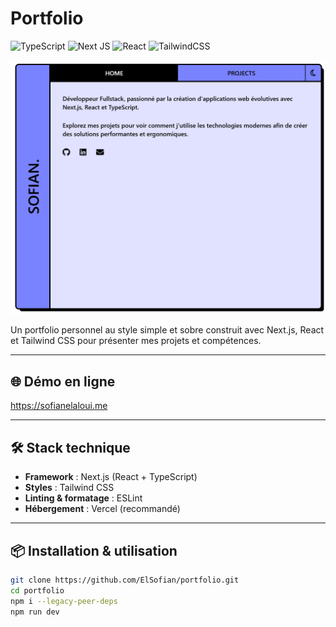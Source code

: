 # Portfolio

![TypeScript](https://img.shields.io/badge/typescript-%23007ACC.svg?style=for-the-badge&logo=typescript&logoColor=white)
![Next JS](https://img.shields.io/badge/Next-black?style=for-the-badge&logo=next.js&logoColor=white)
![React](https://img.shields.io/badge/react-%2320232a.svg?style=for-the-badge&logo=react&logoColor=%2361DAFB)
![TailwindCSS](https://img.shields.io/badge/tailwindcss-%2338B2AC.svg?style=for-the-badge&logo=tailwind-css&logoColor=white)

![Aperçu du Portfolio](./public/portfolio.png)

Un portfolio personnel au style simple et sobre construit avec Next.js, React et Tailwind CSS pour présenter mes projets et compétences.

---

## 🌐 Démo en ligne

https://sofianelaloui.me

---

## 🛠️ Stack technique

- **Framework** : Next.js (React + TypeScript)  
- **Styles** : Tailwind CSS
- **Linting & formatage** : ESLint 
- **Hébergement** : Vercel (recommandé)  

---

## 📦 Installation & utilisation
 
   ```bash
   git clone https://github.com/ElSofian/portfolio.git
   cd portfolio
   npm i --legacy-peer-deps
   npm run dev
   ```
